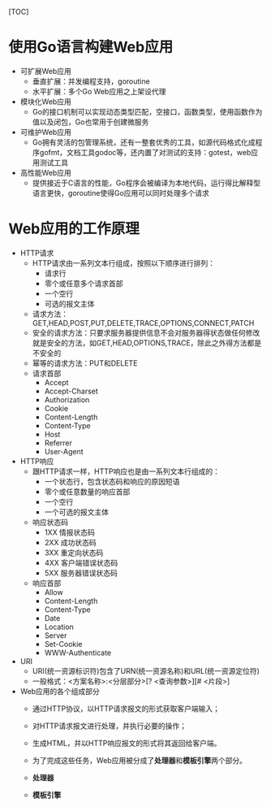 [TOC]

#   使用Go语言构建Web应用
*   可扩展Web应用
    *   垂直扩展：并发编程支持，goroutine
    *   水平扩展：多个Go Web应用之上架设代理
*   模块化Web应用
    *   Go的接口机制可以实现动态类型匹配，空接口，函数类型，使用函数作为值以及闭包，Go也常用于创建微服务
*   可维护Web应用
    *   Go拥有灵活的包管理系统，还有一整套优秀的工具，如源代码格式化成程序gofmt，文档工具godoc等，还内置了对测试的支持：gotest，web应用测试工具
*   高性能Web应用
    *   提供接近于C语言的性能，Go程序会被编译为本地代码，运行得比解释型语言更快，goroutine使得Go应用可以同时处理多个请求

#   Web应用的工作原理
*   HTTP请求
    *   HTTP请求由一系列文本行组成，按照以下顺序进行排列：
        *   请求行
        *   零个或任意多个请求首部
        *   一个空行
        *   可选的报文主体
    *   请求方法：GET,HEAD,POST,PUT,DELETE,TRACE,OPTIONS,CONNECT,PATCH
    *   安全的请求方法：只要求服务器提供信息不会对服务器得状态做任何修改就是安全的方法，如GET,HEAD,OPTIONS,TRACE，除此之外得方法都是不安全的
    *   幂等的请求方法：PUT和DELETE
    *   请求首部
        *   Accept
        *   Accept-Charset
        *   Authorization
        *   Cookie
        *   Content-Length
        *   Content-Type
        *   Host
        *   Referrer
        *   User-Agent
*   HTTP响应
    *   跟HTTP请求一样，HTTP响应也是由一系列文本行组成的：
        *   一个状态行，包含状态码和响应的原因短语
        *   零个或任意数量的响应首部
        *   一个空行
        *   一个可选的报文主体
    *   响应状态码
        *   1XX 情报状态码
        *   2XX 成功状态码
        *   3XX 重定向状态码
        *   4XX 客户端错误状态码
        *   5XX 服务器错误状态码
    *   响应首部
        *   Allow
        *   Content-Length
        *   Content-Type
        *   Date
        *   Location
        *   Server
        *   Set-Cookie
        *   WWW-Authenticate
*   URI
    *   URI(统一资源标识符)包含了URN(统一资源名称)和URL(统一资源定位符)
    *   一般格式：<方案名称>:<分层部分>[? <查询参数>][# <片段>]
*   Web应用的各个组成部分
    *   通过HTTP协议，以HTTP请求报文的形式获取客户端输入；
    *   对HTTP请求报文进行处理，并执行必要的操作；
    *   生成HTML，并以HTTP响应报文的形式将其返回给客户端。
    *   为了完成这些任务，Web应用被分成了**处理器**和**模板引擎**两个部分。
    *   **处理器**
    
    *   **模板引擎**
